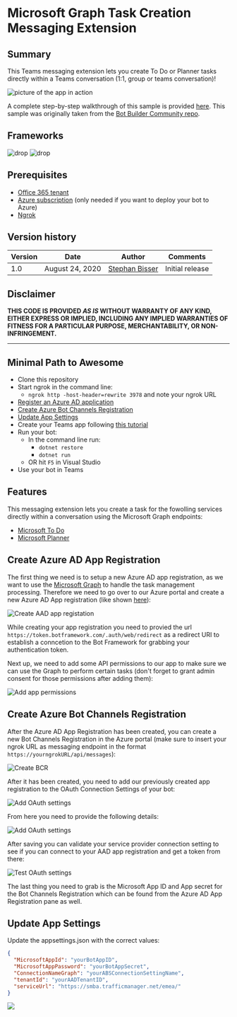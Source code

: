 # Microsoft Graph Task Creation Messaging Extension

## Summary

This Teams messaging extension lets you create To Do or Planner tasks directly within a Teams conversation (1:1, group or teams conversation)!

![picture of the app in action](Docs/msgExt0.png)

A complete step-by-step walkthrough of this sample is provided [here](https://bisser.io/bot-framework-teams-messaging-extensions-walkthrough/).
This sample was originally taken from the [Bot Builder Community repo](https://github.com/BotBuilderCommunity/botbuilder-community-dotnet).

## Frameworks

![drop](https://img.shields.io/badge/Bot&nbsp;Framework-4.9-green.svg)
![drop](https://img.shields.io/badge/.NET&nbsp;Core-3.1-green.svg)

## Prerequisites

* [Office 365 tenant](https://dev.office.com/sharepoint/docs/spfx/set-up-your-development-environment)
* [Azure subscription](https://azure.microsoft.com/en-us/free/) (only needed if you want to deploy your bot to Azure)
* [Ngrok](https://ngrok.com/)

## Version history

Version|Date|Author|Comments
-------|----|----|--------
1.0|August 24, 2020|[Stephan Bisser](https://bisser.io)|Initial release

## Disclaimer

**THIS CODE IS PROVIDED *AS IS* WITHOUT WARRANTY OF ANY KIND, EITHER EXPRESS OR IMPLIED, INCLUDING ANY IMPLIED WARRANTIES OF FITNESS FOR A PARTICULAR PURPOSE, MERCHANTABILITY, OR NON-INFRINGEMENT.**

---

## Minimal Path to Awesome

* Clone this repository
* Start ngrok in the command line:
  * `ngrok http -host-header=rewrite 3978` and note your ngrok URL
* [Register an Azure AD application](#Create-Azure-AD-App-Registration)
* [Create Azure Bot Channels Registration](#Create-Azure-Bot-Channels-Registration)
* [Update App Settings](#Update-App-Settings)
* Create your Teams app following [this tutorial](https://docs.microsoft.com/en-us/microsoftteams/platform/concepts/deploy-and-publish/apps-upload)
* Run your bot:
  * In the command line run:
    * `dotnet restore`
    * `dotnet run`
  * OR hit `F5` in Visual Studio
* Use your bot in Teams

## Features

This messaging extension lets you create a task for the fowolling services directly within a conversation using the Microsoft Graph endpoints:

* [Microsoft To Do](https://todo.microsoft.com/tasks/)
* [Microsoft Planner](https://tasks.office.com/SolvionAT.onmicrosoft.com/en-US/Home/Planner/)

## Create Azure AD App Registration

The first thing we need is to setup a new Azure AD app registration, as we want to use the [Microsoft Graph](https://docs.microsoft.com/en-us/graph/overview) to handle the task management processing. Therefore we need to go over to our Azure portal and create a new Azure AD App registration (like shown [here](https://docs.microsoft.com/en-us/azure/active-directory/develop/howto-create-service-principal-portal#create-an-azure-active-directory-application)):

![Create AAD app registation](Docs/msgExt1.png)

While creating your app registration you need to provied the url `https://token.botframework.com/.auth/web/redirect` as a redirect URI to establish a conncetion to the Bot Framework for grabbing your authentication token.

Next up, we need to add some API permissions to our app to make sure we can use the Graph to perform certain tasks (don't forget to grant admin consent for those permissions after adding them):

![Add app permissions](Docs/msgExt2.png)

## Create Azure Bot Channels Registration

After the Azure AD App Registration has been created, you can create a new Bot Channels Registration in the Azure portal (make sure to insert your ngrok URL as messaging endpoint in the format `https://yourngrokURL/api/messages`):

![Create BCR](Docs/msgExt3.png)

After it has been created, you need to add our previously created app registration to the OAuth Connection Settings of your bot:

![Add OAuth settings](Docs/msgExt4.png)

From here you need to provide the following details:

![Add OAuth settings](Docs/msgExt5.png)

After saving you can validate your service provider connection setting to see if you can connect to your AAD app registration and get a token from there:

![Test OAuth settings](Docs/msgExt6.png)

The last thing you need to grab is the Microsoft App ID and App secret for the Bot Channels Registration which can be found from the Azure AD App Registration pane as well.

## Update App Settings

Update the appsettings.json with the correct values:

```json
{
  "MicrosoftAppId": "yourBotAppID",
  "MicrosoftAppPassword": "yourBotAppSecret",
  "ConnectionNameGraph": "yourABSConnectionSettingName",
  "tenantId": "yourAADTenantID",
  "serviceUrl": "https://smba.trafficmanager.net/emea/"
}
```

<img src="https://telemetry.sharepointpnp.com/teams-dev-samples/samples/msgExt-graph-task-creation" />
